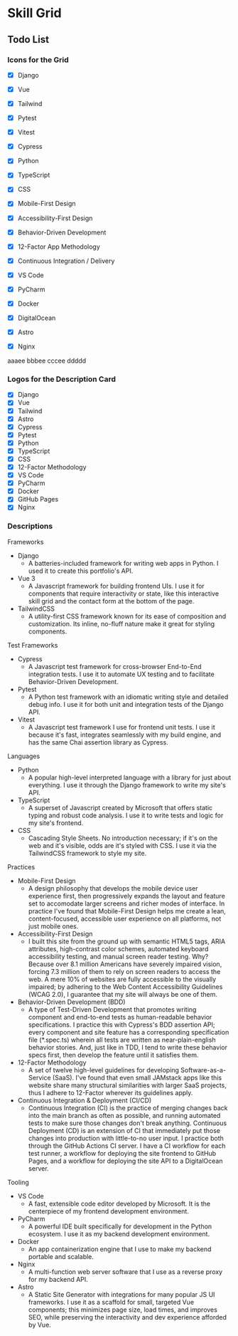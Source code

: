 # Skill Grid

## Todo List

### Icons for the Grid

- [x] Django
- [x] Vue
- [x] Tailwind

- [x] Pytest
- [x] Vitest
- [x] Cypress

- [x] Python
- [x] TypeScript
- [x] CSS

- [x] Mobile-First Design
- [x] Accessibility-First Design
- [x] Behavior-Driven Development
- [x] 12-Factor App Methodology
- [x] Continuous Integration / Delivery

- [x] VS Code
- [x] PyCharm
- [x] Docker
- [x] DigitalOcean
- [x] Astro
- [x] Nginx


aaaee
bbbee
cccee
ddddd


### Logos for the Description Card

- [x] Django
- [x] Vue
- [x] Tailwind
- [x] Astro
- [x] Cypress
- [x] Pytest
- [x] Python
- [x] TypeScript
- [x] CSS
- [x] 12-Factor Methodology
- [x] VS Code
- [x] PyCharm
- [x] Docker
- [x] GitHub Pages
- [x] Nginx

### Descriptions

Frameworks
- Django
	- A batteries-included framework for writing web apps in Python. I used it to create this portfolio's API.
- Vue 3
	- A Javascript framework for building frontend UIs. I use it for components that require interactivity or state, like this interactive skill grid and the contact form at the bottom of the page.
- TailwindCSS
	- A utility-first CSS framework known for its ease of composition and customization. Its inline, no-fluff nature make it great for styling components. 

Test Frameworks
- Cypress
	- A Javascript test framework for cross-browser End-to-End integration tests. I use it to automate UX testing and to facilitate Behavior-Driven Development.
- Pytest
	- A Python test framework with an idiomatic writing style and detailed debug info. I use it for both unit and integration tests of the Django API.
- Vitest
	- A Javascript test framework I use for frontend unit tests. I use it because it's fast, integrates seamlessly with my build engine, and has the same Chai assertion library as Cypress.

Languages
- Python
	- A popular high-level interpreted language with a library for just about everything. I use it through the Django framework to write my site's API.
- TypeScript
	- A superset of Javascript created by Microsoft that offers static typing and robust code analysis. I use it to write tests and logic for my site's frontend.
- CSS
	- Cascading Style Sheets. No introduction necessary; if it's on the web and it's visible, odds are it's styled with CSS. I use it via the TailwindCSS framework to style my site.

Practices
- Mobile-First Design
	- A design philosophy that develops the mobile device user experience first, then progressively expands the layout and feature set to accomodate larger screens and richer modes of interface. In practice I've found that Mobile-First Design helps me create a lean, content-focused, accessible user experience on all platforms, not just mobile ones.
- Accessibility-First Design
	- I built this site from the ground up with semantic HTML5 tags, ARIA attributes, high-contrast color schemes, automated keyboard accessibility testing, and manual screen reader testing. Why? Because over 8.1 million Americans have severely impaired vision, forcing 7.3 million of them to rely on screen readers to access the web. A mere 10% of websites are fully accessible to the visually impaired; by adhering to the Web Content Accessibility Guidelines (WCAG 2.0), I guarantee that my site will always be one of them.
- Behavior-Driven Development (BDD)
	- A type of Test-Driven Development that promotes writing component and end-to-end tests as human-readable behavior specifications. I practice this with Cypress's BDD assertion API; every component and site feature has a corresponding specification file (*.spec.ts) wherein all tests are written as near-plain-english behavior stories. And, just like in TDD, I tend to write these behavior specs first, then develop the feature until it satisfies them.
- 12-Factor Methodology
	- A set of twelve high-level guidelines for developing Software-as-a-Service (SaaS). I've found that even small JAMstack apps like this website share many structural similarities with larger SaaS projects, thus I adhere to 12-Factor wherever its guidelines apply.
- Continuous Integration & Deployment (CI/CD)
	- Continuous Integration (CI) is the practice of merging changes back into the main branch as often as possible, and running automated tests to make sure those changes don't break anything. Continuous Deployment (CD) is an extension of CI that immediately put those changes into production with little-to-no user input. I practice both through the GitHub Actions CI server. I have a CI workflow for each test runner, a workflow for deploying the site frontend to GitHub Pages, and a workflow for deploying the site API to a DigitalOcean server.

Tooling
- VS Code
	- A fast, extensible code editor developed by Microsoft. It is the centerpiece of my frontend development environment.
- PyCharm
	- A powerful IDE built specifically for development in the Python ecosystem. I use it as my backend development environment.
- Docker
	- An app containerization engine that I use to make my backend portable and scalable.
- Nginx
	- A multi-function web server software that I use as a reverse proxy for my backend API.
- Astro
	- A Static Site Generator with integrations for many popular JS UI frameworks. I use it as a scaffold for small, targeted Vue components; this minimizes page size, load times, and improves SEO, while preserving the interactivity and dev experience afforded by Vue.